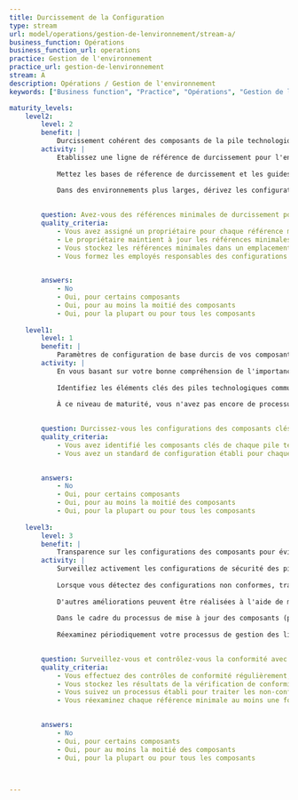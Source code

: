 ```yaml
---
title: Durcissement de la Configuration
type: stream
url: model/operations/gestion-de-lenvironnement/stream-a/
business_function: Opérations
business_function_url: operations
practice: Gestion de l'environnement
practice_url: gestion-de-lenvironnement
stream: A
description: Opérations / Gestion de l'environnement
keywords: ["Business function", "Practice", "Opérations", "Gestion de l'environnement"]

maturity_levels:
    level2:
        level: 2
        benefit: |
            Durcissement cohérent des composants de la pile technologique au sein de votre organisation
        activity: |
            Etablissez une ligne de référence de durcissement pour l'ensemble des composants de chaque pile technologique utilisée. Pour garantir une application cohérente des lignes de référence de durcissement, développez des guides de configuration pour les composants. Exigez que les équipes produits appliquent les lignes de référence de configuration à tous les nouveaux systèmes, ainsi qu'aux systèmes existants lorsque cela est faisable.
            
            Mettez les bases de réference de durcissement et les guides de configuration sous gestion de version et affectez un propriétaire à chacun. Les propriétaires ont la responsabilité permanente de les tenir à jour, en fonction de l'évolution des bonnes pratiques ou des changements apportés aux composants pertinents (par exemple, mises à jour des versions, nouvelles fonctionnalités).
            
            Dans des environnements plus larges, dérivez les configurations d'instances à partir d'une référence maintenue localement, avec les bases de référence pertinentes aux configuration appliquées. Employez des outils automatisés pour durcir les configurations.
            

        question: Avez-vous des références minimales de durcissement pour vos composants?
        quality_criteria:
            - Vous avez assigné un propriétaire pour chaque référence minimale
            - Le propriétaire maintient à jour les références minimales dont il a la charge
            - Vous stockez les références minimales dans un emplacement accessible
            - Vous formez les employés responsables des configurations à ces références minimales
            

        answers:
            - No
            - Oui, pour certains composants
            - Oui, pour au moins la moitié des composants
            - Oui, pour la plupart ou pour tous les composants
            
    level1:
        level: 1
        benefit: |
            Paramètres de configuration de base durcis de vos composants
        activity: |
            En vous basant sur votre bonne compréhension de l'importance de sécuriser les piles technologiques que vous utilisez, appliquez une configuration sécurisée aux éléments des piles en vous basant sur les directives disponibles (par ex., projets en source ouverte, documentation des fournisseurs, articles de blogs). Quand vos équipes développent des conseils sur la bonne configuration de leurs applications basés sur leurs diverses tentatives et sur les informations recueillies par les membres de l'équipe, encouragez-les à partager leurs connaissances dans toute l'organisation.
            
            Identifiez les éléments clés des piles technologiques communes et établissez des normes de configuration pour celles-ci, en vous basant sur les expériences des équipes de ce qui fonctionne.
            
            À ce niveau de maturité, vous n'avez pas encore de processus formel pour la gestion des bases de référence des configurations. Les configurations peuvent ne pas être appliquées de manière uniforme à travers les applications et les déploiements, et le suivi de la conformité est probablement absent.
            

        question: Durcissez-vous les configurations des composants clés de vos piles technologiques?
        quality_criteria:
            - Vous avez identifié les composants clés de chaque pile technologique utilisée
            - Vous avez un standard de configuration établi pour chaque composant clé
            

        answers:
            - No
            - Oui, pour certains composants
            - Oui, pour au moins la moitié des composants
            - Oui, pour la plupart ou pour tous les composants
            
    level3:
        level: 3
        benefit: |
            Transparence sur les configurations des composants pour éviter les non-conformités
        activity: |
            Surveillez activement les configurations de sécurité des piles de technologies déployées en effectuant des vérifications régulières par rapport aux niveaux de référence établis. Assurez-vous que les résultats des vérifications de configuration sont facilement disponibles par le biais de publications et de tableaux de bord.
            
            Lorsque vous détectez des configurations non conformes, traitez chaque occurrence comme une trouvaille liée à la sécurité et gérez les actions correctives au sein de votre pratique en place de gestion des défauts.
            
            D'autres améliorations peuvent être réalisées à l'aide de mesures automatisées, telles que des configurations d'"auto-guérison" et des alertes d'information sur la sécurité et la gestion d'événements (SIEM).
            
            Dans le cadre du processus de mise à jour des composants (par ex. les nouvelles versions, les correctifs venant du fournisseur), révisez les lignes de référence et les guides de configuration correspondants, mettez-les à jour si nécessaire pour maintenir leur pertinence et leur exactitude. Réexaminez les autres lignes de référence et guides de configuration au moins une fois par an.
            
            Réexaminez périodiquement votre processus de gestion des lignes de référence, en incorporant les retours et les leçons tirées des équipes qui appliquent et maintiennent les lignes de référence de configuration et les guides de configuration.
            

        question: Surveillez-vous et contrôlez-vous la conformité avec les références minimales de durcissement ?
        quality_criteria:
            - Vous effectuez des contrôles de conformité régulièrement, de préférence en utilisant l'automatisation
            - Vous stockez les résultats de la vérification de conformité dans un endroit accessible
            - Vous suivez un processus établi pour traiter les non-conformités signalées
            - Vous réexaminez chaque référence minimale au moins une fois par an et vous la mettez à jour lorsque cela est nécessaire
            

        answers:
            - No
            - Oui, pour certains composants
            - Oui, pour au moins la moitié des composants
            - Oui, pour la plupart ou pour tous les composants
            


---
```

